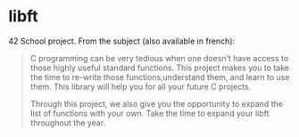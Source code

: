 # libft
42 School project. From the subject (also available in french):

> C programming can be very tedious when one doesn’t have access to those highly useful standard functions. This project makes you to take the time to re-write those functions,understand them, and learn to use them. This library will help you for all your future C projects.
>
> Through this project, we also give you the opportunity to expand the list of functions with your own. Take the time to expand your libft throughout the year.

